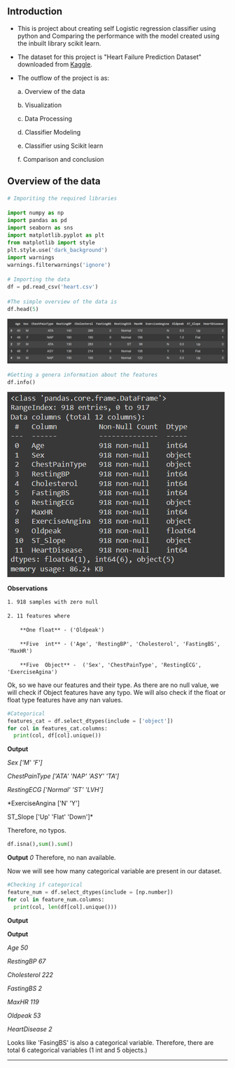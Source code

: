 ## Introduction
- This is project about creating self Logistic regression classifier using python and Comparing the performance with the model created using the inbuilt library scikit learn.

- The dataset for this project is "Heart Failure Prediction Dataset" downloaded from [Kaggle](https://www.kaggle.com/datasets/fedesoriano/heart-failure-prediction).

- The outflow of the project is as:

    a. Overview of the data 

    b. Visualization

    c. Data Processing

    d. Classifier Modeling

    e. Classifier using Scikit learn

    f. Comparison and conclusion

## Overview of the data 

```python
# Imporiting the required libraries

import numpy as np
import pandas as pd
import seaborn as sns
import matplotlib.pyplot as plt
from matplotlib import style
plt.style.use('dark_background')
import warnings
warnings.filterwarnings('ignore')

# Importing the data
df = pd.read_csv('heart.csv')

#The simple overview of the data is
df.head(5)
```
![](images/MSLG_df.head5.png)

```python
#Getting a genera information about the features
df.info() 
```
![](images/MSLG_df.info.png)

**Observations**

	1. 918 samples with zero null 
	
	2. 11 features where 

		**One float** - ('Oldpeak')
		
		**Five  int** - ('Age', 'RestingBP', 'Cholesterol', 'FastingBS', 'MaxHR')
		
		**Five  Object** -  ('Sex', 'ChestPainType', 'RestingECG', 'ExerciseAgina')
		
Ok, so we have our features and their type. As there are no null value, we will check if Object features have any typo. We will also check if the float or float type features have any nan values. 

```python
#Categorical
features_cat = df.select_dtypes(include = ['object'])
for col in features_cat.columns:
  print(col, df[col].unique())
```
**Output**

*Sex ['M' 'F']*

*ChestPainType ['ATA' 'NAP' 'ASY' 'TA']*

*RestingECG ['Normal' 'ST' 'LVH']*

*ExerciseAngina ['N' 'Y']

ST_Slope ['Up' 'Flat' 'Down']*


Therefore, no typos.
```python
df.isna(),sum().sum()
```
**Output**
*0*
Therefore, no nan available.

Now we will see how many categorical variable are present in our dataset.
```python
#Checking if categorical
feature_num = df.select_dtypes(include = [np.number])
for col in feature_num.columns:
  print(col, len(df[col].unique()))
```
**Output**

**Output**

*Age 50*

*RestingBP 67*

*Cholesterol 222*

*FastingBS 2*


*MaxHR 119*

*Oldpeak 53*

*HeartDisease 2*


Looks like 'FasingBS' is also a categorical variable. Therefore, there are total 6 categorical variables (1 int and 5 objects.)






------
